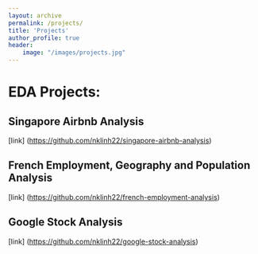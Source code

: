 ```yaml
---
layout: archive
permalink: /projects/
title: 'Projects'
author_profile: true
header:
	image: "/images/projects.jpg"
---
```



# EDA Projects:

## Singapore Airbnb Analysis

[link] (https://github.com/nklinh22/singapore-airbnb-analysis)


## French Employment, Geography and Population Analysis

[link] (https://github.com/nklinh22/french-employment-analysis)

## Google Stock Analysis

[link] (https://github.com/nklinh22/google-stock-analysis)
